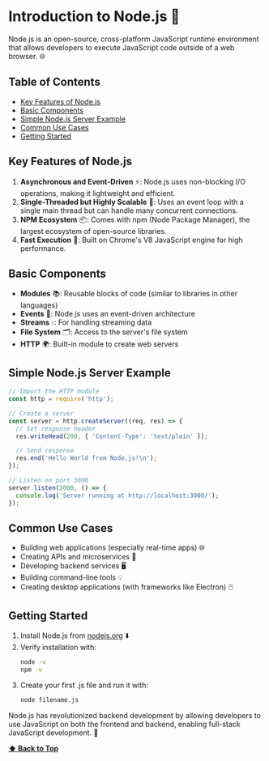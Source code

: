 # Introduction to Node.js 🚀

Node.js is an open-source, cross-platform JavaScript runtime environment that
allows developers to execute JavaScript code outside of a web browser. 🌐

## Table of Contents

- [Key Features of Node.js](#key-features-of-nodejs)
- [Basic Components](#basic-components)
- [Simple Node.js Server Example](#simple-nodejs-server-example)
- [Common Use Cases](#common-use-cases)
- [Getting Started](#getting-started)

## Key Features of Node.js

1. **Asynchronous and Event-Driven** ⚡: Node.js uses non-blocking I/O
   operations, making it lightweight and efficient.
2. **Single-Threaded but Highly Scalable** 🧵: Uses an event loop with a single
   main thread but can handle many concurrent connections.
3. **NPM Ecosystem** 📦: Comes with npm (Node Package Manager), the largest
   ecosystem of open-source libraries.
4. **Fast Execution** 🚄: Built on Chrome's V8 JavaScript engine for high
   performance.

## Basic Components

- **Modules** 📚: Reusable blocks of code (similar to libraries in other
  languages)
- **Events** 🎉: Node.js uses an event-driven architecture
- **Streams** 💧: For handling streaming data
- **File System** 🗂️: Access to the server's file system
- **HTTP** 🌍: Built-in module to create web servers

## Simple Node.js Server Example

```javascript
// Import the HTTP module
const http = require('http');

// Create a server
const server = http.createServer((req, res) => {
  // Set response header
  res.writeHead(200, { 'Content-Type': 'text/plain' });

  // Send response
  res.end('Hello World from Node.js!\n');
});

// Listen on port 3000
server.listen(3000, () => {
  console.log('Server running at http://localhost:3000/');
});
```

## Common Use Cases

- Building web applications (especially real-time apps) 🌐
- Creating APIs and microservices 🔗
- Developing backend services 🖥️
- Building command-line tools 💡
- Creating desktop applications (with frameworks like Electron) 🖱️

## Getting Started

1. Install Node.js from [nodejs.org](https://nodejs.org/) ⬇️
2. Verify installation with:
   ```bash
   node -v
   npm -v
   ```
3. Create your first .js file and run it with:
   ```bash
   node filename.js
   ```

Node.js has revolutionized backend development by allowing developers to use
JavaScript on both the frontend and backend, enabling full-stack JavaScript
development. 🔄

**[⬆ Back to Top](#table-of-contents)**
